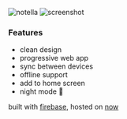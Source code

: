 ![notella](https://github.com/siddharthkp/notella/blob/readme-1/art/banner.png?raw=true?raw=true)
![screenshot](https://github.com/siddharthkp/notella/blob/readme-1/art/screen.png?raw=true?raw=true)

### Features

- clean design
- progressive web app
- sync between devices
- offline support
- add to home screen
- night mode 🌚

built with [firebase](https://firebase.google.com), hosted on [now](https://zeit.co/now)
